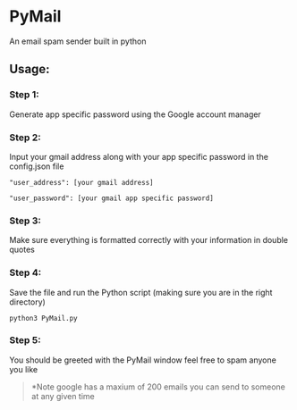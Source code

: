 # PyMail
An email spam sender built in python
## Usage:
### Step 1:
Generate app specific password using the Google account manager

### Step 2:
Input your gmail address along with your app specific password in the config.json file

	"user_address": [your gmail address]
    
    "user_password": [your gmail app specific password]

### Step 3:
Make sure everything is formatted correctly with your information in double quotes

### Step 4:
Save the file and run the Python script (making sure you are in the right directory)

	python3 PyMail.py

### Step 5:
You should be greeted with the PyMail window feel free to spam anyone you like
> *Note google has a maxium of 200 emails you can send to someone at any given time
<!--stackedit_data:
eyJoaXN0b3J5IjpbMTkwNjMyMTQ5OV19
-->